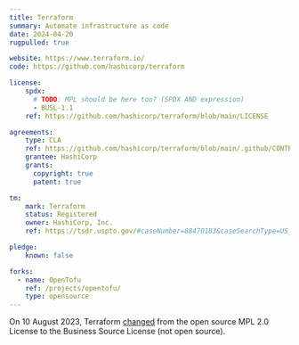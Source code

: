 ```yaml
---
title: Terraform
summary: Automate infrastructure as code
date: 2024-04-20
rugpulled: true

website: https://www.terraform.io/
code: https://github.com/hashicorp/terraform

license:
    spdx:
      # TODO: MPL should be here too? (SPDX AND expression)
      - BUSL-1.1
    ref: https://github.com/hashicorp/terraform/blob/main/LICENSE

agreements:
    type: CLA
    ref: https://github.com/hashicorp/terraform/blob/main/.github/CONTRIBUTING.md
    grantee: HashiCorp
    grants:
      copyright: true
      patent: true

tm:
    mark: Terraform
    status: Registered
    owner: HashiCorp, Inc.
    ref: https://tsdr.uspto.gov/#caseNumber=88470183&caseSearchType=US_APPLICATION&caseType=DEFAULT&searchType=statusSearch

pledge:
    known: false

forks:
  - name: OpenTofu
    ref: /projects/opentofu/
    type: opensource
---
```

On 10 August 2023, Terraform [changed](https://www.hashicorp.com/blog/hashicorp-adopts-business-source-license) from the open source MPL 2.0 License to the Business Source License (not open source).
